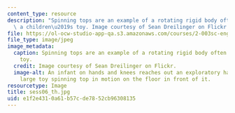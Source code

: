```yaml
---
content_type: resource
description: "Spinning tops are an example of a rotating rigid body often used as\
  \ a children\u2019s toy. Image courtesy of Sean Dreilinger on Flickr."
file: https://ol-ocw-studio-app-qa.s3.amazonaws.com/courses/2-003sc-engineering-dynamics-fall-2011/e1f2e4310a61b57cde7852cb96308135_sess06_th.jpg
file_type: image/jpeg
image_metadata:
  caption: Spinning tops are an example of a rotating rigid body often used as a children's
    toy.
  credit: Image courtesy of Sean Dreilinger on Flickr.
  image-alt: An infant on hands and knees reaches out an exploratory hand toward a
    large toy spinning top in motion on the floor in front of it.
resourcetype: Image
title: sess06_th.jpg
uid: e1f2e431-0a61-b57c-de78-52cb96308135
---
```

